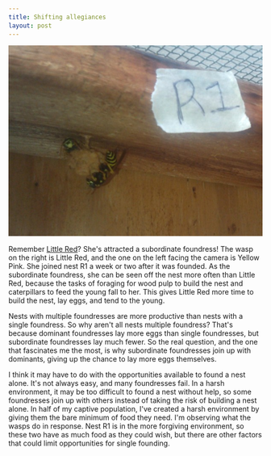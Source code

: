 ```yaml
---
title: Shifting allegiances
layout: post
---
```


![Little Red with subordinate](/static/posts/R1.jpg)

Remember [Little Red](/2014/05/29/first-nest-of-the-year/ "First nest of the year")? She's attracted a subordinate foundress! The wasp on the right is Little Red, and the one on the left facing the camera is Yellow Pink. She joined nest R1 a week or two after it was founded. As the subordinate foundress, she can be seen off the nest more often than Little Red, because the tasks of foraging for wood pulp to build the nest and caterpillars to feed the young fall to her. This gives Little Red more time to build the nest, lay eggs, and tend to the young. 

Nests with multiple foundresses are more productive than nests with a single foundress. So why aren't all nests multiple foundress? That's because dominant foundresses lay more eggs than single foundresses, but subordinate foundresses lay much fewer. So the real question, and the one that fascinates me the most, is why subordinate foundresses join up with dominants, giving up the chance to lay more eggs themselves. 

I think it may have to do with the opportunities available to found a nest alone. It's not always easy, and many foundresses fail. In a harsh environment, it may be too difficult to found a nest without help, so some foundresses join up with others instead of taking the risk of building a nest alone. In half of my captive population, I've created a harsh environment by giving them the bare minimum of food they need. I'm observing what the wasps do in response. Nest R1 is in the more forgiving environment, so these two have as much food as they could wish, but there are other factors that could limit opportunities for single founding.  
